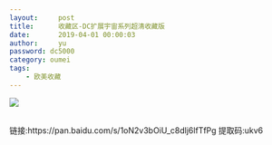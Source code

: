 ```yaml
---
layout:     post
title:      收藏区-DC扩展宇宙系列超清收藏版
date:       2019-04-01 00:00:03
author:     yu
password: dc5000
category: oumei
tags:
    - 欧美收藏
---
```

![](http://pic.rmb.bdstatic.com/416723225daf972fc534bd39d768e043.jpeg)
<div id="container" style="white-space:pre-wrap">
链接:https://pan.baidu.com/s/1oN2v3bOiU_c8dlj6lfTfPg 提取码:ukv6

</div>
<script>
window.onload=function(){
  var div = document.getElementById("container");
  var s=div.innerHTML;
var re = /(http:\/\/|https:\/\/)((\w|=|\?|\.|\/|&|-)+)/g;
  div.innerHTML=s.replace(re,"<a <a href='$1$2'>$1$2</a>");
}
</script>
